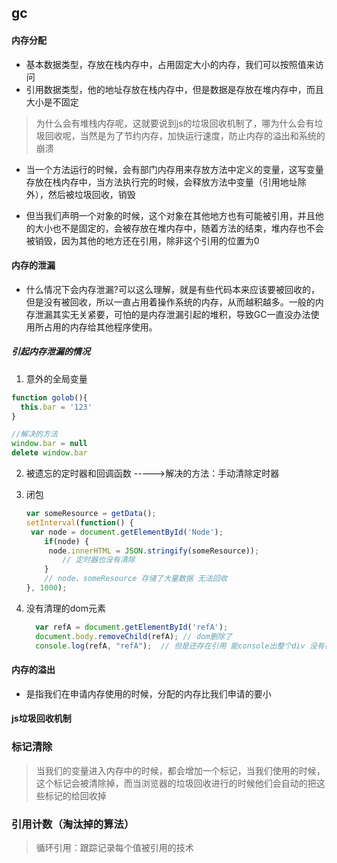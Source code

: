 ## gc

#### 内存分配

* 基本数据类型，存放在栈内存中，占用固定大小的内存，我们可以按照值来访问
* 引用数据类型，他的地址存放在栈内存中，但是数据是存放在堆内存中，而且大小是不固定

> 为什么会有堆栈内存呢，这就要说到js的垃圾回收机制了，哪为什么会有垃圾回收呢，当然是为了节约内存，加快运行速度，防止内存的溢出和系统的崩溃

* 当一个方法运行的时候，会有部门内存用来存放方法中定义的变量，这写变量存放在栈内存中，当方法执行完的时候，会释放方法中变量（引用地址除外），然后被垃圾回收，销毁

* 但当我们声明一个对象的时候，这个对象在其他地方也有可能被引用，并且他的大小也不是固定的，会被存放在堆内存中，随着方法的结束，堆内存也不会被销毁，因为其他的地方还在引用，除非这个引用的位置为0


#### 内存的泄漏

* 什么情况下会内存泄漏?可以这么理解，就是有些代码本来应该要被回收的，但是没有被回收，所以一直占用着操作系统的内存，从而越积越多。一般的内存泄漏其实无关紧要，可怕的是内存泄漏引起的堆积，导致GC一直没办法使用所占用的内存给其他程序使用。

##### 引起内存泄漏的情况

1. 意外的全局变量
```js
function golob(){
  this.bar = '123'
}

//解决的方法
window.bar = null
delete window.bar
```

2. 被遗忘的定时器和回调函数 ----->解决的方法：手动清除定时器

3. 闭包

   ```js
   var someResource = getData();
   setInterval(function() {
    var node = document.getElementById('Node');
       if(node) {
        node.innerHTML = JSON.stringify(someResource));
           // 定时器也没有清除
       }
       // node、someResource 存储了大量数据 无法回收
   }, 1000);
   
   ```
   

4. 没有清理的dom元素

   ```js
     var refA = document.getElementById('refA');
     document.body.removeChild(refA); // dom删除了
     console.log(refA, "refA");  // 但是还存在引用 能console出整个div 没有被回收
   ```

#### 内存的溢出

* 是指我们在申请内存使用的时候，分配的内存比我们申请的要小

#### js垃圾回收机制

### 标记清除

> 当我们的变量进入内存中的时候，都会增加一个标记，当我们使用的时候，这个标记会被清除掉，而当浏览器的垃圾回收进行的时候他们会自动的把这些标记的给回收掉

### 引用计数（淘汰掉的算法）

> 循环引用：跟踪记录每个值被引用的技术